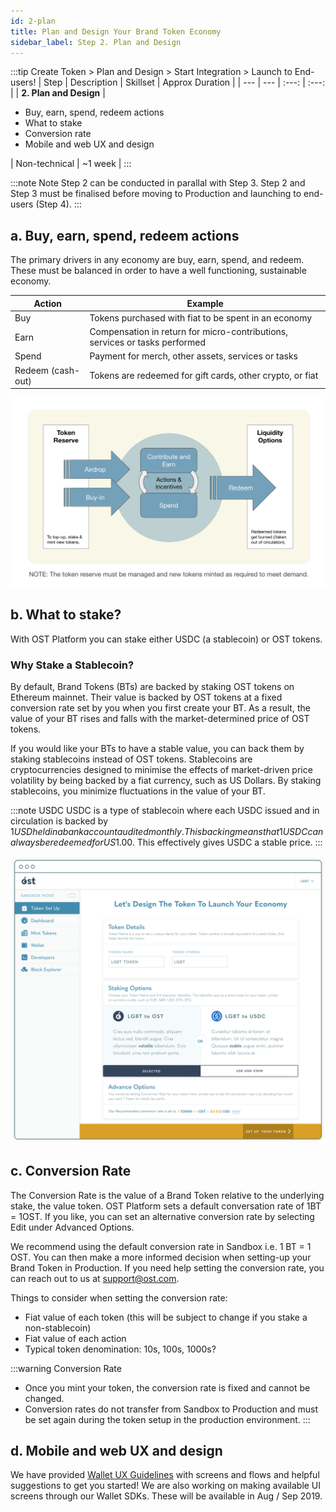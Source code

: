 ```yaml
---
id: 2-plan
title: Plan and Design Your Brand Token Economy
sidebar_label: Step 2. Plan and Design
---
```


:::tip Create Token > Plan and Design > Start Integration > Launch to End-users!
| Step | Description | Skillset | Approx Duration | 
| --- | --- | :---: | :---: |
| **2. Plan and Design** | <ul><li>Buy, earn, spend, redeem actions</li><li>What to stake</li><li>Conversion rate</li><li>Mobile and web UX and design</li></ul> | Non-technical | ~1 week |
:::

:::note Note
Step 2 can be conducted in parallal with Step 3. Step 2 and Step 3 must be finalised before moving to Production and launching to end-users (Step 4).
:::

## a. Buy, earn, spend, redeem actions
The primary drivers in any economy are buy, earn, spend, and redeem. These must be balanced in order to have a well functioning, sustainable economy.

| Action | Example | 
| --- | --- |
| Buy | Tokens purchased with fiat to be spent in an economy | 
| Earn | Compensation in return for micro-contributions, services or tasks performed |
| Spend | Payment for merch, other assets, services or tasks |
| Redeem (cash-out) | Tokens are redeemed for gift cards, other crypto, or fiat |

![TokenEconomyFlows](/platform/docs/assets/token-economy-flows.png)

## b. What to stake?
With OST Platform you can stake either USDC (a stablecoin) or OST tokens.

### Why Stake a Stablecoin?
By default, Brand Tokens (BTs) are backed by staking OST tokens on Ethereum mainnet. Their value is backed by OST tokens at a fixed conversion rate set by you when you first create your BT. As a result, the value of your BT rises and falls with the market-determined price of OST tokens.

If you would like your BTs to have a stable value, you can back them by staking stablecoins instead of OST tokens. Stablecoins are cryptocurrencies designed to minimise the effects of market-driven price volatility by being backed by a fiat currency, such as US Dollars. By staking stablecoins, you minimize fluctuations in the value of your BT.

:::note USDC
USDC is a type of stablecoin where each USDC issued and in circulation is backed by $1 USD held in a bank account audited monthly. This backing means that 1 USDC can always be redeemed for US$1.00. This effectively gives USDC a stable price.
:::

![create-account](/platform/docs/assets/token-setup/token_setup.png)

## c. Conversion Rate
The Conversion Rate is the value of a Brand Token relative to the underlying stake, the value token. OST Platform sets a default conversation rate of 1BT = 1OST. If you like, you can set an alternative conversion rate by selecting Edit under Advanced Options. 

We recommend using the default conversion rate in Sandbox i.e. 1 BT = 1 OST. You can then make a more informed decision when setting-up your Brand Token in Production. If you need help setting the conversion rate, you can reach out to us at support@ost.com.

Things to consider when setting the conversion rate:
* Fiat value of each token (this will be subject to change if you stake a non-stablecoin)
* Fiat value of each action
* Typical token denomination: 10s, 100s, 1000s?

:::warning Conversion Rate
- Once you mint your token, the conversion rate is fixed and cannot be changed.
- Conversion rates do not transfer from Sandbox to Production and must be set again during the token setup in the production environment.
:::

## d. Mobile and web UX and design
We have provided [Wallet UX Guidelines](/platform/docs/ux/) with screens and flows and helpful suggestions to get you started! We are also working on making available UI screens through our Wallet SDKs. These will be available in Aug / Sep 2019.